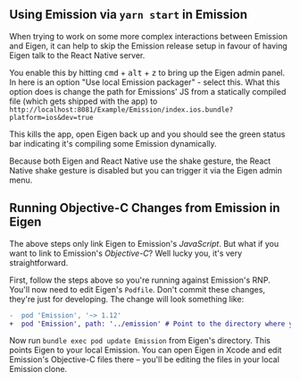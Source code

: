 ## Using Emission via `yarn start` in Emission

When trying to work on some more complex interactions between Emission and Eigen, it can help
to skip the Emission release setup in favour of having Eigen talk to the React Native server.

You enable this by hitting <kbd>cmd</kbd> + <kbd>alt</kbd> + <kbd>z</kbd> to bring up the Eigen
admin panel. In here is an option "Use local Emission packager" - select this. What this option
does is change the path for Emissions' JS from a statically compiled file (which gets shipped with
the app) to `http://localhost:8081/Example/Emission/index.ios.bundle?platform=ios&dev=true`

This kills the app, open Eigen back up and you should see the green status bar indicating it's compiling
some Emission dynamically.

Because both Eigen and React Native use the shake gesture, the React Native shake gesture is disabled
but you can trigger it via the Eigen admin menu. 

## Running Objective-C Changes from Emission in Eigen

The above steps only link Eigen to Emission's _JavaScript_. But what if you want to link to Emission's _Objective-C_? Well lucky you, it's very straightforward.

First, follow the steps above so you're running against Emission's RNP. You'll now need to edit Eigen's `Podfile`. Don't commit these changes, they're just for developing. The change will look something like:

```diff
-  pod 'Emission', '~> 1.12'
+  pod 'Emission', path: '../emission' # Point to the directory where you have Emission cloned.
```

Now run `bundle exec pod update Emission` from Eigen's directory. This points Eigen to your local Emission. You can open Eigen in Xcode and edit Emission's Objective-C files there – you'll be editing the files in your local Emission clone.

